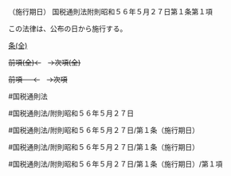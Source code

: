 （施行期日）
国税通則法附則昭和５６年５月２７日第１条第１項

この法律は、公布の日から施行する。

[条(全)](国税通則法＿＿＿＿附則昭和５６年５月２７日第１条_.md)

~~前項(全)←~~　~~→次項(全)~~

~~前項 　 ←~~　~~→次項~~



#国税通則法

#国税通則法/附則昭和５６年５月２７日

#国税通則法/附則昭和５６年５月２７日/第１条（施行期日）

#国税通則法/附則昭和５６年５月２７日/第１条（施行期日）

#国税通則法/附則昭和５６年５月２７日/第１条（施行期日）/第１項

